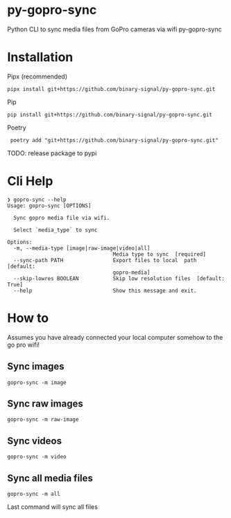 # py-gopro-sync
Python CLI to sync media files from GoPro cameras via wifi
py-gopro-sync

# Installation



Pipx (recommended)
```shell
pipx install git+https://github.com/binary-signal/py-gopro-sync.git
```

 Pip
 ```shell
 pip install git+https://github.com/binary-signal/py-gopro-sync.git
 ```
 

Poetry
```shell
 poetry add "git+https://github.com/binary-signal/py-gopro-sync.git"
 ```
 
 TODO: release package to pypi


# Cli Help

```shell
❯ gopro-sync --help
Usage: gopro-sync [OPTIONS]

  Sync gopro media file via wifi.

  Select `media_type` to sync

Options:
  -m, --media-type [image|raw-image|video|all]
                                  Media type to sync  [required]
  --sync-path PATH                Export files to local  path  [default:
                                  gopro-media]
  --skip-lowres BOOLEAN           Skip low resolution files  [default: True]
  --help                          Show this message and exit.
  ```
 
 # How to
 
 Assumes you have already connected your local computer somehow to the go pro wifi!
 
 ## Sync images
 ```shell
 gopro-sync -m image
 ```
 
 ## Sync raw images
 ```shell
 gopro-sync -m raw-image
 ```
 
 ## Sync videos
 ```shell
 gopro-sync -m video
 ```
 
 ## Sync all media files
 ```shell
 gopro-sync -m all
 ```
 Last command will sync all files
